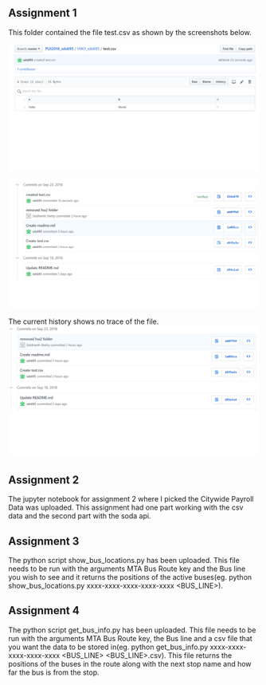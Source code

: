 ## Assignment 1
This folder contained the file test.csv as shown by the screenshots below.

![Image did not load](file_evidence.png)

![Image did not load](commit_before.png)

The current history shows no trace of the file.
![Image did not load](commit_after.png)

## Assignment 2
The jupyter notebook for assignment 2 where I picked the Citywide Payroll Data was uploaded. This assignment had one part working with the csv data and the second part with the soda api.

## Assignment 3
The python script show_bus_locations.py has been uploaded. This file needs to be run with the arguments MTA Bus Route key and the Bus line you wish to see and it returns the positions of the active buses(eg. python show_bus_locations.py xxxx-xxxx-xxxx-xxxx-xxxx <BUS_LINE>).

## Assignment 4
The python script get_bus_info.py has been uploaded. This file needs to be run with the arguments MTA Bus Route key, the Bus line and a csv file that you want the data to be stored in(eg. python get_bus_info.py xxxx-xxxx-xxxx-xxxx-xxxx <BUS_LINE> <BUS_LINE>.csv). This file returns the positions of the buses in the route along with the next stop name and how far the bus is from the stop.
